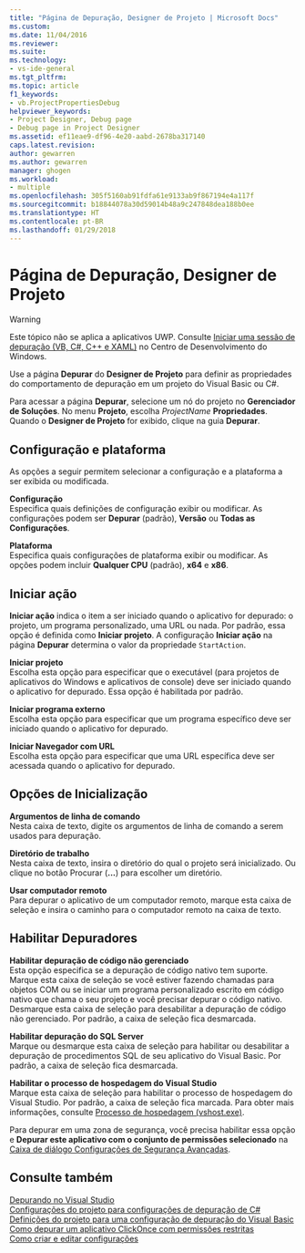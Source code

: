 ```yaml
---
title: "Página de Depuração, Designer de Projeto | Microsoft Docs"
ms.custom: 
ms.date: 11/04/2016
ms.reviewer: 
ms.suite: 
ms.technology:
- vs-ide-general
ms.tgt_pltfrm: 
ms.topic: article
f1_keywords:
- vb.ProjectPropertiesDebug
helpviewer_keywords:
- Project Designer, Debug page
- Debug page in Project Designer
ms.assetid: ef11eae9-df96-4e20-aabd-2678ba317140
caps.latest.revision: 
author: gewarren
ms.author: gewarren
manager: ghogen
ms.workload:
- multiple
ms.openlocfilehash: 305f5160ab91fdfa61e9133ab9f867194e4a117f
ms.sourcegitcommit: b18844078a30d59014b48a9c247848dea188b0ee
ms.translationtype: HT
ms.contentlocale: pt-BR
ms.lasthandoff: 01/29/2018
---
```

# <a name="debug-page-project-designer"></a>Página de Depuração, Designer de Projeto
> [!WARNING]
>  Este tópico não se aplica a aplicativos UWP. Consulte [Iniciar uma sessão de depuração (VB, C#, C++ e XAML)](../../debugger/start-a-debugging-session-for-a-store-app-in-visual-studio-vb-csharp-cpp-and-xaml.md) no Centro de Desenvolvimento do Windows.  
  
 Use a página **Depurar** do **Designer de Projeto** para definir as propriedades do comportamento de depuração em um projeto do Visual Basic ou C#.  
  
 Para acessar a página **Depurar**, selecione um nó do projeto no **Gerenciador de Soluções**. No menu **Projeto**, escolha *ProjectName* **Propriedades**. Quando o **Designer de Projeto** for exibido, clique na guia **Depurar**.  
  
## <a name="configuration-and-platform"></a>Configuração e plataforma  
 As opções a seguir permitem selecionar a configuração e a plataforma a ser exibida ou modificada.  
  
 **Configuração**  
 Especifica quais definições de configuração exibir ou modificar. As configurações podem ser **Depurar** (padrão), **Versão** ou **Todas as Configurações**.
  
 **Plataforma**  
 Especifica quais configurações de plataforma exibir ou modificar. As opções podem incluir **Qualquer CPU** (padrão), **x64** e **x86**.
  
## <a name="start-action"></a>Iniciar ação  
 **Iniciar ação** indica o item a ser iniciado quando o aplicativo for depurado: o projeto, um programa personalizado, uma URL ou nada. Por padrão, essa opção é definida como **Iniciar projeto**. A configuração **Iniciar ação** na página **Depurar** determina o valor da propriedade `StartAction`.  
  
 **Iniciar projeto**  
 Escolha esta opção para especificar que o executável (para projetos de aplicativos do Windows e aplicativos de console) deve ser iniciado quando o aplicativo for depurado. Essa opção é habilitada por padrão.  
  
 **Iniciar programa externo**  
 Escolha esta opção para especificar que um programa específico deve ser iniciado quando o aplicativo for depurado.  
  
 **Iniciar Navegador com URL**  
 Escolha esta opção para especificar que uma URL específica deve ser acessada quando o aplicativo for depurado.  
  
## <a name="start-options"></a>Opções de Inicialização  
 **Argumentos de linha de comando**  
 Nesta caixa de texto, digite os argumentos de linha de comando a serem usados para depuração.  
  
 **Diretório de trabalho**  
 Nesta caixa de texto, insira o diretório do qual o projeto será inicializado. Ou clique no botão Procurar (**...**) para escolher um diretório.  
  
 **Usar computador remoto**  
 Para depurar o aplicativo de um computador remoto, marque esta caixa de seleção e insira o caminho para o computador remoto na caixa de texto.  
  
## <a name="enable-debuggers"></a>Habilitar Depuradores  
 **Habilitar depuração de código não gerenciado**  
 Esta opção especifica se a depuração de código nativo tem suporte. Marque esta caixa de seleção se você estiver fazendo chamadas para objetos COM ou se iniciar um programa personalizado escrito em código nativo que chama o seu projeto e você precisar depurar o código nativo. Desmarque esta caixa de seleção para desabilitar a depuração de código não gerenciado. Por padrão, a caixa de seleção fica desmarcada.  
  
 **Habilitar depuração do SQL Server**  
 Marque ou desmarque esta caixa de seleção para habilitar ou desabilitar a depuração de procedimentos SQL de seu aplicativo do Visual Basic. Por padrão, a caixa de seleção fica desmarcada.  
  
 **Habilitar o processo de hospedagem do Visual Studio**  
 Marque esta caixa de seleção para habilitar o processo de hospedagem do Visual Studio. Por padrão, a caixa de seleção fica marcada. Para obter mais informações, consulte [Processo de hospedagem (vshost.exe)](../../ide/hosting-process-vshost-exe.md).  
  
 Para depurar em uma zona de segurança, você precisa habilitar essa opção e **Depurar este aplicativo com o conjunto de permissões selecionado** na [Caixa de diálogo Configurações de Segurança Avançadas](../../ide/reference/advanced-security-settings-dialog-box.md).  
  
## <a name="see-also"></a>Consulte também

[Depurando no Visual Studio](../../debugger/debugging-in-visual-studio.md)  
[Configurações do projeto para configurações de depuração de C#](../../debugger/project-settings-for-csharp-debug-configurations.md)  
[Definições do projeto para uma configuração de depuração do Visual Basic](../../debugger/project-settings-for-a-visual-basic-debug-configuration.md)  
[Como depurar um aplicativo ClickOnce com permissões restritas](../../deployment/how-to-debug-a-clickonce-application-with-restricted-permissions.md)  
[Como criar e editar configurações](../../ide/how-to-create-and-edit-configurations.md)
